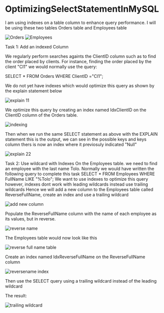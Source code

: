 # OptimizingSelectStatementInMySQL

I am using indexes on a table column to enhance query performance. I will be using these two tables Orders table and Employees table

![Orders](https://user-images.githubusercontent.com/106580846/204541153-0f5ce0bb-63ef-47f8-b479-bf52256339eb.png)
![Employees](https://user-images.githubusercontent.com/106580846/204541164-110d8534-d396-43de-9c11-03fcb92e5dba.png)

Task 1: Add an indexed Column

We regularly perform searches againts the ClientID column such as to find the order placed by clients. For instance, finding the order placed by the client "Cl1" we would normally use the query:

SELECT * FROM Orders WHERE ClientID ="Cl1"; 

We do not yet have indexes which would optimize this query as shown by the explain statement below

![explain 11](https://user-images.githubusercontent.com/106580846/204542580-0a1aeaf2-8522-4d1e-b1e0-eaabd0a066d9.jpg)

We optimize this query by creating an index named IdxClientID on the ClientID column of the Orders table.

![indexing](https://user-images.githubusercontent.com/106580846/204546964-77828fca-a84f-48b0-af1c-bf41102efb30.jpg)


Then when we run the same SELECT statement as above with the EXPLAIN statement this is the output, we can see in the possible keys and keys column thers is now an index where it previosuly indicated "Null"

![explain 22](https://user-images.githubusercontent.com/106580846/204543132-90984374-d226-494e-9746-468cb3adb53d.jpg)

Task 2: Use wildcard with Indexes
On the Employees table. we need to find an employee with the last name Tolo. Normally we would have written the following query to complete this task
SELECT * FROM Employees WHERE FullName LIKE "%Tolo";
We want to use indexes to optimize this query however, indexes dont work with leading wildcards instead use trailing wildcards
Hence we will add a new column to the Employees table called ReverseFullName, create an index and use a trailing wildcard

![add new column](https://user-images.githubusercontent.com/106580846/204546438-54449a49-2da3-4848-b02c-258fbe346739.jpg)

Populate the ReverseFullName column with the name of each employee as its values, but in reverse.

![reverse name](https://user-images.githubusercontent.com/106580846/204547287-dbfb5cc4-b7a5-43b9-9097-cb5c477dcc36.jpg)
 
 The Employees table would now look like this
 
 ![reverse full name table](https://user-images.githubusercontent.com/106580846/204737593-a2754f61-3c08-46c6-9101-7f5b2f52090a.jpg)

 Create an index named IdxReverseFullName on the ReverseFullName column

![reversename index](https://user-images.githubusercontent.com/106580846/204738233-d77f4b59-64f5-403d-98ac-e0d2e09d0dae.png)

Then use the SELECT query using a trailing wildcard instead of the leading wildcard

The result:

![trailing wildcard](https://user-images.githubusercontent.com/106580846/204739256-51f63d41-e327-418d-bcb4-200df96b836a.png)

